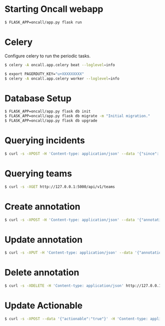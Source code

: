 
# Starting Oncall webapp

```bash
$ FLASK_APP=oncall/app.py flask run
```

# Celery

Configure celery to run the periodic tasks.

```bash
$ celery -A oncall.app.celery beat --loglevel=info
```

```bash
$ export PAGERDUTY_KEY="u+XXXXXXXXX"
$ celery -A oncall.app.celery worker --loglevel=info
```

# Database Setup

```bash
$ FLASK_APP=oncall/app.py flask db init
$ FLASK_APP=oncall/app.py flask db migrate -m "Initial migration."
$ FLASK_APP=oncall/app.py flask db upgrade
```

# Querying incidents

```bash
$ curl -s -XPOST -H 'Content-type: application/json' --data '{"since": "2023-08-20", "until": "2023-08-31"}' http://127.0.0.1:5000/api/v1/incidents/223
```

# Querying teams

```bash
$ curl -s -XGET http://127.0.0.1:5000/api/v1/teams
```

# Create annotation

```bash
$ curl -s -XPOST -H 'Content-type: application/json' --data '{"annotation": "Test annotation"}' http://127.0.0.1:5000/api/v1/incident/Q2U9JA89EK0C17_PPXN2GC/annotation
```

# Update annotation

```bash
$ curl -s -XPUT -H 'Content-type: application/json' --data '{"annotation": "Test annotation 2"}' http://127.0.0.1:5000/api/v1/incident/Q2U9JA89EK0C17_PPXN2GC/annotation
```

# Delete annotation

```bash
$ curl -s -XDELETE -H 'Content-type: application/json' http://127.0.0.1:5000/api/v1/incident/1/annotation
```

# Update Actionable

```bash
$ curl -s -XPOST --data '{"actionable":"true"}' -H 'Content-type: application/json' http://127.0.0.1:5000/api/v1/incident/Q350EX0F5L5CTU_PN4N552/actionable
```
